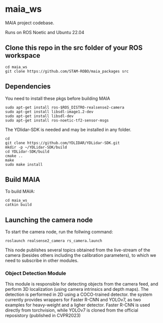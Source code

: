 # maia_ws
MAIA project codebase.

Runs on ROS Noetic and Ubuntu 22.04

## Clone this repo in the src folder of your ROS workspace
```
cd maia_ws
git clone https://github.com/STAM-ROBO/maia_packages src
```

## Dependencies
You need to install these pkgs before building MAIA
```
sudo apt-get install ros-$ROS_DISTRO-realsense2-camera
sudo apt-get install libsdl-image1.2-dev
sudo apt-get install libsdl-dev
sudo apt-get install ros-noetic-tf2-sensor-msgs
```

The YDlidar-SDK is needed and may be installed in any folder.
```
cd
git clone https://github.com/YDLIDAR/YDLidar-SDK.git
mkdir -p ~/YDLidar-SDK/build
cd YDLidar-SDK/build
cmake ..
make
sudo make install
```

## Build MAIA
To build MAIA:
```
cd maia_ws
catkin build
```

## Launching the camera node
To start the camera node, run the follwing command:
```
roslaunch realsense2_camera rs_camera.launch
```
This node publishes several topics obtained from the live-stream of the camera (besides others including the calibration parameters), to which we need to subscribe in other modules.

### Object Detection Module
This module is responsible for detecting objects from the camera feed, and perform 3D localization (using camera intrinsics and depth maps).
The detection is performed in 2D using a COCO-trained detector. the system currently provides wrappers for Faster R-CNN and YOLOv7, as two examples for heavy-weight and a ligher detector. Faster R-CNN is used directly from torchvision, while YOLOv7 is cloned from the official reposistory (published in CVPR2023)
